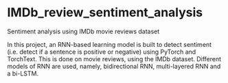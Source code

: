 # IMDb_review_sentiment_analysis
Sentiment analysis using IMDb movie reviews dataset

In this project, an RNN-based learning model is built to detect sentiment (i.e. detect if a sentence is positive or negative) using PyTorch and TorchText. 
This is done on movie reviews, using the IMDb dataset. Different models of RNN are used, namely, bidirectional RNN, multi-layered RNN and a bi-LSTM.
